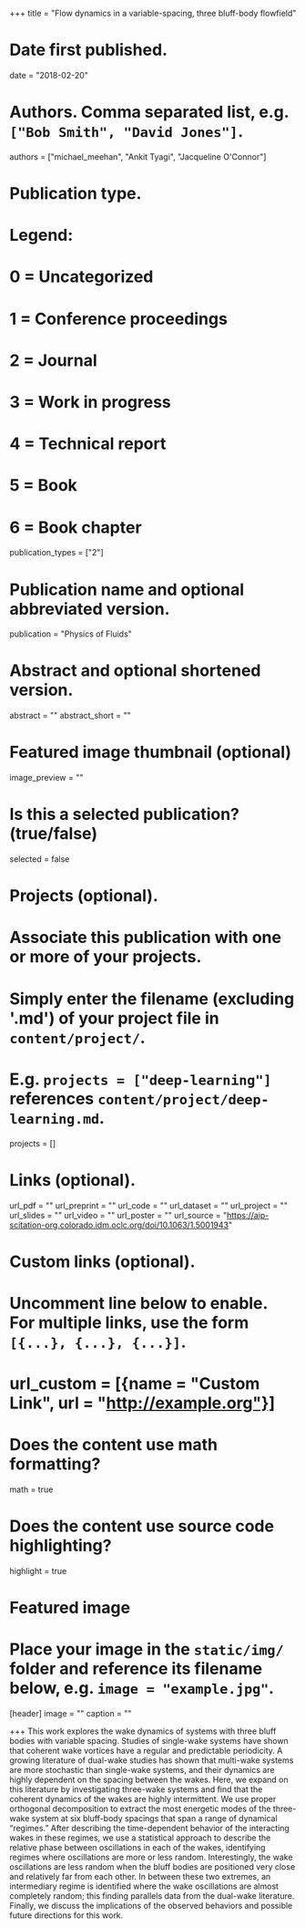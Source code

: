 +++
title = "Flow dynamics in a variable-spacing, three bluff-body flowfield"

# Date first published.
date = "2018-02-20"

# Authors. Comma separated list, e.g. `["Bob Smith", "David Jones"]`.
authors = ["michael_meehan", "Ankit Tyagi", "Jacqueline O'Connor"]

# Publication type.
# Legend:
# 0 = Uncategorized
# 1 = Conference proceedings
# 2 = Journal
# 3 = Work in progress
# 4 = Technical report
# 5 = Book
# 6 = Book chapter
publication_types = ["2"]

# Publication name and optional abbreviated version.
publication = "Physics of Fluids"

# Abstract and optional shortened version.
abstract = ""
abstract_short = ""

# Featured image thumbnail (optional)
image_preview = ""

# Is this a selected publication? (true/false)
selected = false

# Projects (optional).
#   Associate this publication with one or more of your projects.
#   Simply enter the filename (excluding '.md') of your project file in `content/project/`.
#   E.g. `projects = ["deep-learning"]` references `content/project/deep-learning.md`.
projects = []

# Links (optional).
url_pdf = ""
url_preprint = ""
url_code = ""
url_dataset = ""
url_project = ""
url_slides = ""
url_video = ""
url_poster = ""
url_source = "https://aip-scitation-org.colorado.idm.oclc.org/doi/10.1063/1.5001943"

# Custom links (optional).
#   Uncomment line below to enable. For multiple links, use the form `[{...}, {...}, {...}]`.
# url_custom = [{name = "Custom Link", url = "http://example.org"}]

# Does the content use math formatting?
math = true

# Does the content use source code highlighting?
highlight = true

# Featured image
# Place your image in the `static/img/` folder and reference its filename below, e.g. `image = "example.jpg"`.
[header]
image = ""
caption = ""

+++
This work explores the wake dynamics of systems with three bluff bodies with variable spacing. Studies of single-wake systems have shown that coherent wake vortices have a regular and predictable periodicity. A growing literature of dual-wake studies has shown that multi-wake systems are more stochastic than single-wake systems, and their dynamics are highly dependent on the spacing between the wakes. Here, we expand on this literature by investigating three-wake systems and find that the coherent dynamics of the wakes are highly intermittent. We use proper orthogonal decomposition to extract the most energetic modes of the three-wake system at six bluff-body spacings that span a range of dynamical “regimes.” After describing the time-dependent behavior of the interacting wakes in these regimes, we use a statistical approach to describe the relative phase between oscillations in each of the wakes, identifying regimes where oscillations are more or less random. Interestingly, the wake oscillations are less random when the bluff bodies are positioned very close and relatively far from each other. In between these two extremes, an intermediary regime is identified where the wake oscillations are almost completely random; this finding parallels data from the dual-wake literature. Finally, we discuss the implications of the observed behaviors and possible future directions for this work.
